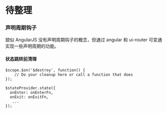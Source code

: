 # 待整理

### 声明周期钩子

貌似 AngularJS 没有声明周期钩子的概念，但通过 angular 和 ui-router 可变通实现一些声明周期的功能。

#### 状态跳转前清理

```
$scope.$on('$destroy', function() {
    // Do your cleanup here or call a function that does
});

$stateProvider.state({
  onEnter: onEnterFn,
  onExit: onExitFn,
   ...
});
```


































